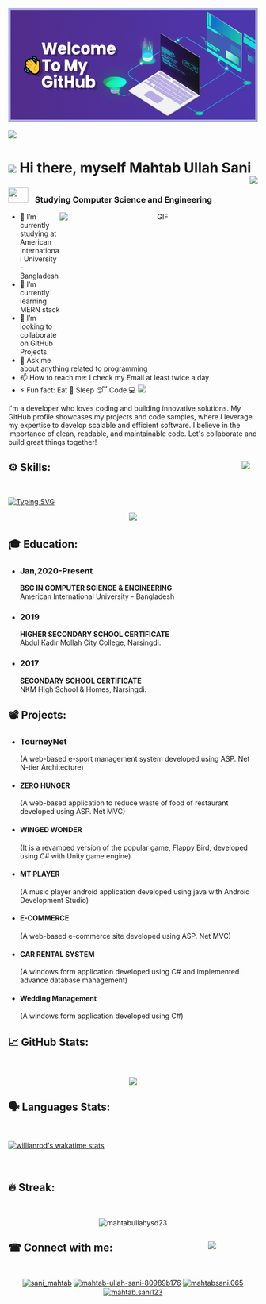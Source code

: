 
<p align=center>
 <img src="banner.png" height="230px" width="630px">
</p>
<img src="https://user-images.githubusercontent.com/73097560/115834477-dbab4500-a447-11eb-908a-139a6edaec5c.gif">

#  <picture><img src = "https://github.com/7oSkaaa/7oSkaaa/blob/main/Images/about_me.gif?raw=true" width = 50px></picture> Hi there, myself Mahtab Ullah Sani <img height="25em" src="https://komarev.com/ghpvc/?username=mahtabullahysd23&color=blueviolet&style=plastic" align = "right"/>
### <img src="https://media.giphy.com/media/iY8CRBdQXODJSCERIr/giphy.gif" width="40" height="30" style="margin-right: 10px;"> Studying Computer Science and Engineering

<a target="_blank" align="center">
  <img align="right" top="500" height="300" width="400" alt="GIF" src="https://media.giphy.com/media/SWoSkN6DxTszqIKEqv/giphy.gif">
</a>

- 🔭 I’m currently studying at American International University - Bangladesh 
- 🌱 I’m currently learning MERN stack 
- 👯 I’m looking to collaborate on GitHub Projects 
- 💬 Ask me about anything related to programming 
- 📫 How to reach me: I check my Email at least twice a day 
- ⚡ Fun fact: Eat 🍗 Sleep 😴 Code 💻 <img src="https://media.giphy.com/media/qjqUcgIyRjsl2/giphy.gif" width="100" />

I'm a developer who loves coding and building innovative solutions. My GitHub profile showcases my projects and code samples, where I leverage my expertise to develop scalable and efficient software. I believe in the importance of clean, readable, and maintainable code. Let's collaborate and build great things together!

## ⚙ Skills: <img align="right" src = "https://media2.giphy.com/media/QssGEmpkyEOhBCb7e1/giphy.gif?cid=ecf05e47a0n3gi1bfqntqmob8g9aid1oyj2wr3ds3mg700bl&rid=giphy.gif" width = 32px> </h2> <br>
[![Typing SVG](https://readme-typing-svg.demolab.com?font=Source+Code+Pro&weight=600&size=72&duration=3000&pause=50&color=0EF72B&center=true&vCenter=true&width=970&height=150&lines=JavaScript;HTML;CSS;PHP;C%23;C%2B%2B;+ASP+.Net;Bootstrap;React+JS)](https://git.io/typing-svg)

<p align="center">
  <a href="https://skillicons.dev">
    <img src="https://skillicons.dev/icons?i=js,html,css,php,cs,cpp,dotnet,c,bootstrap,visualstudio,vscode,java&perline=4" />
  </a>
</p>

## 🎓 Education: <br>
- ### Jan,2020-Present 
   **BSC IN COMPUTER SCIENCE & ENGINEERING** <br>
     American International University - Bangladesh
- ### 2019 
   **HIGHER SECONDARY SCHOOL CERTIFICATE** <br>
     Abdul Kadir Mollah City College, Narsingdi.
- ### 2017 
   **SECONDARY SCHOOL CERTIFICATE** <br>
    NKM High School & Homes, Narsingdi.



## 📽 Projects: <br>

- ### TourneyNet
  (A web-based e-sport management system developed 
  using ASP. Net N-tier Architecture)
- #### ZERO HUNGER
  (A web-based application to reduce waste of food of 
  restaurant developed using ASP. Net MVC)
 - #### WINGED WONDER
   (It is a revamped version of the popular game, Flappy 
   Bird, developed using C# with Unity game engine)
- #### MT PLAYER
  (A music player android application developed using 
  java with Android Development Studio)
- #### E-COMMERCE
  (A web-based e-commerce site developed using ASP. 
  Net MVC)
- #### CAR RENTAL SYSTEM
  (A windows form application developed using C# and 
  implemented advance database management)
- #### Wedding Management
  (A windows form application developed using C#)

 ## 📈 GitHub Stats: 
<br>
<p align="center">
<img height="180em" src="https://github-readme-stats.vercel.app/api?username=mahtabullahysd23&show_icons=true&theme=tokyonight&border_radius=15&card_width=500px" align = "center"/>
</p>

## 🗣️ Languages Stats: 
<br>


[![willianrod's wakatime stats](https://github-readme-stats.vercel.app/api/wakatime?username=mahtab12381)](https://github.com/anuraghazra/github-readme-stats)
<br><br><br>

## 🔥 Streak: 
<br>
<p align="center">
<img src="https://github-readme-streak-stats.herokuapp.com/?user=mahtabullahysd23&" alt="mahtabullahysd23"  align = "center"/>
</p>


## ☎ Connect with me: <img align="right" src='https://raw.githubusercontent.com/ShahriarShafin/ShahriarShafin/main/Assets/handshake.gif' width="100px"> </h2>
<br>
<p align="Center">
<a href="https://twitter.com/sani_mahtab" target="blank"><img align="center" src="https://raw.githubusercontent.com/rahuldkjain/github-profile-readme-generator/master/src/images/icons/Social/twitter.svg" alt="sani_mahtab" height="30" width="40" /></a>
<a href="https://linkedin.com/in/mahtab-ullah-sani-80989b176" target="blank"><img align="center" src="https://raw.githubusercontent.com/rahuldkjain/github-profile-readme-generator/master/src/images/icons/Social/linked-in-alt.svg" alt="mahtab-ullah-sani-80989b176" height="30" width="40" /></a>
<a href="https://fb.com/mahtabsani.065" target="blank"><img align="center" src="https://raw.githubusercontent.com/rahuldkjain/github-profile-readme-generator/master/src/images/icons/Social/facebook.svg" alt="mahtabsani.065" height="30" width="40" /></a>
<a href="https://instagram.com/mahtab.sani123" target="blank"><img align="center" src="https://raw.githubusercontent.com/rahuldkjain/github-profile-readme-generator/master/src/images/icons/Social/instagram.svg" alt="mahtab.sani123" height="30" width="40" /></a>
</p>




